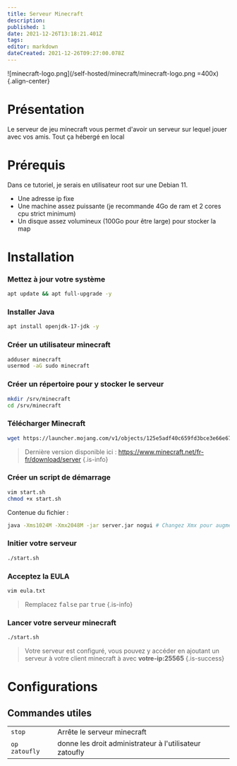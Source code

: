 ```yaml
---
title: Serveur Minecraft
description: 
published: 1
date: 2021-12-26T13:18:21.401Z
tags: 
editor: markdown
dateCreated: 2021-12-26T09:27:00.078Z
---
```


![minecraft-logo.png](/self-hosted/minecraft/minecraft-logo.png =400x){.align-center}
 
# Présentation
Le serveur de jeu minecraft vous permet d'avoir un serveur sur lequel jouer avec vos amis. Tout ça hébergé en local
 
# Prérequis
Dans ce tutoriel, je serais en utilisateur root sur une Debian 11.
- Une adresse ip fixe
- Une machine assez puissante (je recommande 4Go de ram et 2 cores cpu strict minimum)
- Un disque assez volumineux (100Go pour être large) pour stocker la map
 
# Installation
### Mettez à jour votre système
```bash
apt update && apt full-upgrade -y
```
### Installer Java
```bash
apt install openjdk-17-jdk -y
```
 
### Créer un utilisateur minecraft
```bash
adduser minecraft
usermod -aG sudo minecraft
```
 
### Créer un répertoire pour y stocker le serveur
```bash
mkdir /srv/minecraft
cd /srv/minecraft
```
 
### Télécharger Minecraft 
```bash
wget https://launcher.mojang.com/v1/objects/125e5adf40c659fd3bce3e66e67a16bb49ecc1b9/server.jar
```
> Dernière version disponible ici : https://www.minecraft.net/fr-fr/download/server
{.is-info}
 
### Créer un script de démarrage
```bash
vim start.sh
chmod +x start.sh
```
Contenue du fichier :
```bash
java -Xms1024M -Xmx2048M -jar server.jar nogui # Changez Xmx pour augmenter la RAM alloué à minecraft
```
 
### Initier votre serveur
```bash
./start.sh
```
 
### Acceptez la EULA
```bash
vim eula.txt
```
> Remplacez <kbd>false</kbd> par <kbd>true</kbd> 
{.is-info}
 
### Lancer votre serveur minecraft
```bash
./start.sh
```
 
> Votre serveur est configuré, vous pouvez y accéder en ajoutant un serveur à votre client minecraft à avec **votre-ip:25565** 
{.is-success}
 
# Configurations
## Commandes utiles
|     |     |
| --- | --- |
| `stop` | Arrête le serveur minecraft |
| `op zatoufly` | donne les droit administrateur à l'utilisateur zatoufly |